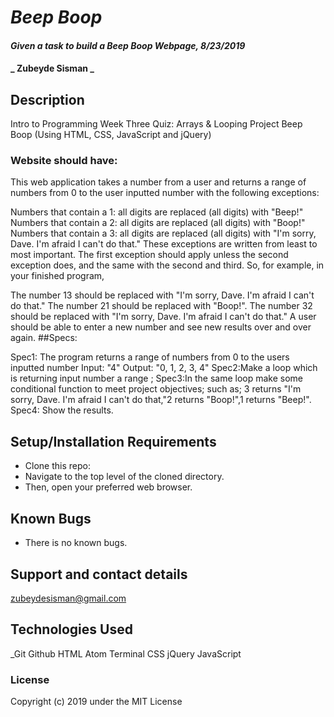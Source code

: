 # _Beep Boop_

#### _Given a task to build a Beep Boop Webpage, 8/23/2019_
#### _ Zubeyde Sisman _

## Description
Intro to Programming Week Three Quiz: Arrays & Looping Project
Beep Boop (Using HTML, CSS, JavaScript and jQuery)

### Website should have:
This web application takes a number from a user and returns a range of numbers from 0 to the user inputted number with the following exceptions:

Numbers that contain a 1: all digits are replaced (all digits) with "Beep!"
Numbers that contain a 2: all digits are replaced (all digits) with "Boop!"
Numbers that contain a 3: all digits are replaced (all digits) with "I'm sorry, Dave. I'm afraid I can't do that."
These exceptions are written from least to most important. The first exception should apply unless the second exception does, and the same with the second and third. So, for example, in your finished program,

The number 13 should be replaced with "I'm sorry, Dave. I'm afraid I can't do that."
The number 21 should be replaced with "Boop!".
The number 32 should be replaced with "I'm sorry, Dave. I'm afraid I can't do that."
A user should be able to enter a new number and see new results over and over again.
##Specs:

Spec1: The program returns a range of numbers from 0 to the users inputted number
  Input: "4"
  Output: "0, 1, 2, 3, 4"
Spec2:Make a loop which is returning input number a range ;
Spec3:In the same loop make some conditional function to meet project objectives; such as; 3 returns "I'm sorry, Dave. I'm afraid I can't do that,"2 returns "Boop!",1 returns "Beep!".
Spec4: Show the results.
## Setup/Installation Requirements

* Clone this repo:
* Navigate to the top level of the cloned directory.
* Then, open your preferred web browser.

## Known Bugs

* There is no known bugs.

## Support and contact details

zubeydesisman@gmail.com


## Technologies Used

_Git Github  HTML Atom Terminal CSS jQuery JavaScript

### License

Copyright (c) 2019 under the MIT License
